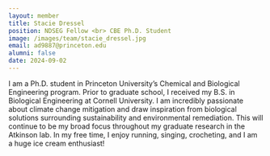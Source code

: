 ```yaml
---
layout: member
title: Stacie Dressel
position: NDSEG Fellow <br> CBE Ph.D. Student 
image: /images/team/stacie_dressel.jpg
email: ad9887@princeton.edu
alumni: false
date: 2024-09-02
---
```


I am a Ph.D. student in Princeton University’s Chemical and Biological Engineering program. Prior to graduate school, I received my B.S. in Biological Engineering at Cornell University. I am incredibly passionate about climate change mitigation and draw inspiration from biological solutions surrounding sustainability and environmental remediation. This will continue to be my broad focus throughout my graduate research in the Atkinson lab. In my free time, I enjoy running, singing, crocheting, and I am a huge ice cream enthusiast!